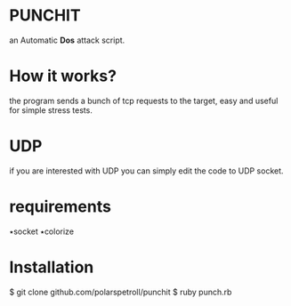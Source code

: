 # PUNCHIT
an Automatic **Dos** attack script.
# How it works?
the program sends a bunch of tcp requests to the target, easy and useful for simple stress tests.
# UDP
if you are interested with UDP you can simply edit the code  to UDP socket.
# requirements
٭socket
٭colorize
# Installation
$ git clone github.com/polarspetroll/punchit
$ ruby punch.rb

